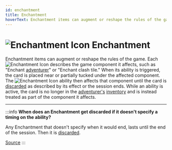 ```yaml
---
id: enchantment
title: Enchantment
hoverText: Enchantment items can augment or reshape the rules of the game. When its ability is triggered, the card is placed near or partially tucked under the affected component. The Enchantment ability then affects that component until the card is discarded as described by its effect or the session ends.
---
```


# <img src="/icons/enchantment.svg" alt="Enchantment Icon" /> Enchantment

Enchantment items can augment or reshape the rules of the game. Each <img src="/icons/enchantment.svg" alt="Enchantment Icon" className="icon-svg"/> describes the game component it affects, such as "Enchant [adventurer](/docs/glossary/adventurer)" or "Enchant clash tile." When its ability is triggered, the card is placed near or partially tucked under the affected component. The <img src="/icons/enchantment.svg" alt="Enchantment Icon" className="icon-svg"/> ability then affects that component until the card is [discarded](/docs/glossary/discard) as described by its effect or the session ends. While an ability is active, the card is no longer in the [adventurer's](/docs/glossary/adventurer) [inventory](/docs/) and is instead treated as part of the component it affects.

---

:::info
**When does an Enchantment get discarded if it doesn't specify a timing on the ability?**

Any Enchantment that doesn't specify when it would end, lasts until the end of the session. Then it is [discarded](/docs/glossary/discard).

<a href="https://discord.com/channels/273472391403798528/1405274638652674199/1405600090420154448" target="_blank">Source</a>
:::
